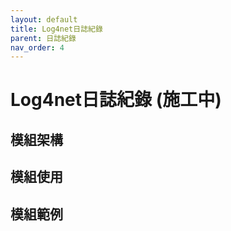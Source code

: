 ```yaml
---
layout: default
title: Log4net日誌紀錄
parent: 日誌紀錄
nav_order: 4
---
```


# Log4net日誌紀錄 (施工中)


## 模組架構


## 模組使用


## 模組範例


